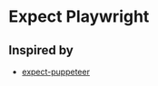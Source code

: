 # Expect Playwright

## Inspired by

- [expect-puppeteer](https://github.com/smooth-code/jest-puppeteer/tree/master/packages/expect-puppeteer)

